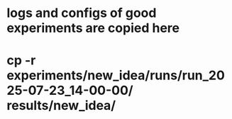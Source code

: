 # logs and configs of good experiments are copied here 
# cp -r experiments/new_idea/runs/run_2025-07-23_14-00-00/ results/new_idea/
